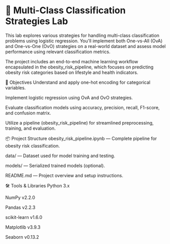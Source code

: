 # 🧪 Multi-Class Classification Strategies Lab
This lab explores various strategies for handling multi-class classification problems using logistic regression. You'll implement both One-vs-All (OvA) and One-vs-One (OvO) strategies on a real-world dataset and assess model performance using relevant classification metrics.

The project includes an end-to-end machine learning workflow encapsulated in the obesity_risk_pipeline, which focuses on predicting obesity risk categories based on lifestyle and health indicators.

🎯 Objectives
Understand and apply one-hot encoding for categorical variables.

Implement logistic regression using OvA and OvO strategies.

Evaluate classification models using accuracy, precision, recall, F1-score, and confusion matrix.

Utilize a pipeline (obesity_risk_pipeline) for streamlined preprocessing, training, and evaluation.

📦 Project Structure
obesity_risk_pipeline.ipynb — Complete pipeline for obesity risk classification.

data/ — Dataset used for model training and testing.

models/ — Serialized trained models (optional).

README.md — Project overview and setup instructions.

🛠️ Tools & Libraries
Python 3.x

NumPy v2.2.0

Pandas v2.2.3

scikit-learn v1.6.0

Matplotlib v3.9.3

Seaborn v0.13.2
